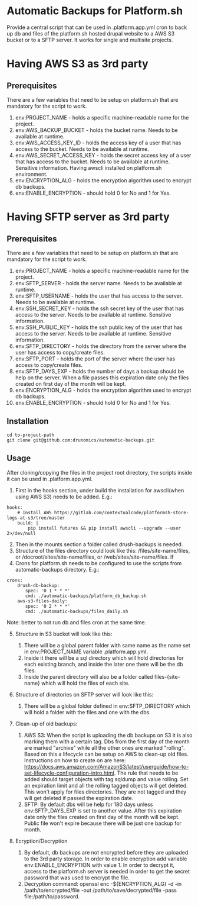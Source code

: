 # Automatic Backups for Platform.sh

Provide a central script that can be used in .platform.app.yml cron to back up db and files of the platform.sh hosted
drupal website to a AWS S3 bucket or to a SFTP server. It works for single and multisite projects.

# Having AWS S3 as 3rd party

## Prerequisites

There are a few variables that need to be setup on platform.sh that are mandatory for the script to work.
1. env:PROJECT_NAME - holds a specific machine-readable name for the project.
2. env:AWS_BACKUP_BUCKET - holds the bucket name. Needs to be available at runtime.
3. env:AWS_ACCESS_KEY_ID - holds the access key of a user that has access to the bucket. Needs to be available at runtime.
4. env:AWS_SECRET_ACCESS_KEY - holds the secret access key of a user that has access to the bucket. Needs to be available at runtime. Sensitive information.
Having awscli installed on platform.sh environment. 
5. env:ENCRYPTION_ALG - holds the encryption algorithm used to encrypt db backups.
6.  env:ENABLE_ENCRYPTION - should hold 0 for No and 1 for Yes.

# Having SFTP server as 3rd party

## Prerequisites 
There are a few variables that need to be setup on platform.sh that are mandatory for the script to work.
1. env:PROJECT_NAME - holds a specific machine-readable name for the project.
2. env:SFTP_SERVER - holds the server name. Needs to be available at runtime.
3. env:SFTP_USERNAME - holds the user that has access to the server. Needs to be available at runtime.
4. env:SSH_SECRET_KEY - holds the ssh secret key of the user that has access to the server. Needs to be available at runtime. Sensitive information.
5. env:SSH_PUBLIC_KEY - holds the ssh public key of the user that has access to the server. Needs to be available at runtime. Sensitive information.
6. env:SFTP_DIRECTORY - holds the directory from the server where the user has access to copy/create files.
7. env:SFTP_PORT - holds the port of the server where the user has access to copy/create files.
8. env:SFTP_DAYS_EXP - holds the number of days a backup should be help on the server. When a file passes this
   expiration date only the files created on first day of the month will be kept.
9. env:ENCRYPTION_ALG - holds the encryption algorithm used to encrypt db backups.
10. env:ENABLE_ENCRYPTION - should hold 0 for No and 1 for Yes.


## Installation
```
cd to-project-path
git clone git@github.com:drunomics/automatic-backups.git
```

## Usage

After cloning/copying the files in the project root directory, the scripts inside it can be used in .platform.app.yml.
1. First in the hooks section, under build the installation for awscli(when using AWS S3) needs to be added. 
E.g.:
```
hooks:
    # Install AWS https://gitlab.com/contextualcode/platformsh-store-logs-at-s3/tree/master
    build: |
        pip install futures && pip install awscli --upgrade --user 2>/dev/null
```
2. Then in the mounts section a folder called drush-backups is needed. 
3. Structure of the files directory could look like this: /files/site-name/files, or /docroot/sites/site-name/files, or /web/sites/site-name/files. If  
4. Crons for platform.sh needs to be configured to use the scripts from automatic-backups directory. E.g.:
```
crons:
    drush-db-backup:
       spec: '0 1 * * *'
       cmd: ./automatic-backups/platform_db_backup.sh
    aws-s3-files-daily:
       spec: '0 2 * * *'
       cmd: ./automatic-backups/files_daily.sh
```
Note: better to not run db and files cron at the same time.

5. Structure in S3 bucket will look like this: 
   1. There will be a global parent folder with same name as the name set in env:PROJECT_NAME variable .platform.app.yml.
   2. Inside it there will be a sql directory which will hold directories for each existing branch, and inside the later one there will be the db files.
   3. Inside the parent directory will also be a folder called files-{site-name} which will hold the files of each site.

6. Structure of directories on SFTP server will look like this:
   1. There will be a global folder defined in env:SFTP_DIRECTORY which will hold a folder with the files and one with the dbs.

7. Clean-up of old backups: 
   1. AWS S3: When the script is uploading the db backups on S3 it is also marking them with a certain tag. Dbs from the first day of the month are marked "archive" 
   while all the other ones are marked "rolling". Based on this a lifecycle can be setup on AWS to clean-up old files.
   Instructions on how to create on are here: https://docs.aws.amazon.com/AmazonS3/latest/userguide/how-to-set-lifecycle-configuration-intro.html. 
   The rule that needs to be added should target objects with tag sqldump and value rolling. Set an expiration limit and all the rolling tagged objects will get deleted.
   This won't apply for files directories. They are not tagged and they will get deleted if passed the expiration date.
   2. SFTP: By default dbs will be help for 180 days unless env:SFTP_DAYS_EXP is set to another value. After this expiration date only the files created on first day of the month will be kept.
Public file won't expire because there will be just one backup for month.
8. Ecryption/Decryption
   1. By default, db backups are not encrypted before they are uploaded to the 3rd party storage. In order to enable encryption add variable env:ENABLE_ENCRYPTION with value 1.
In order to decrypt it, access to the platform.sh server is needed in order to get the secret password that was used to encrypt the file. 
   2. Decryption command: openssl enc -${ENCRYPTION_ALG} -d -in /path/to/encrypted/file -out /path/to/save/decrypted/file -pass file:/path/to/password.